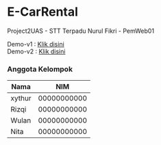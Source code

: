 # E-CarRental
Project2UAS - STT Terpadu Nurul Fikri - PemWeb01

Demo-v1 : <a target="_blank" href="https://kreasi.nurulfikri.ac.id/mfat22090si/Project2UAS/">Klik disini</a><br>
Demo-v2 : <a target="_blank" href="https://kreasi.nurulfikri.ac.id/mfat22090si/E-CarRental-v2/">Klik disini</a>

### Anggota Kelompok
| **Nama** | **NIM** |
|------|-----|
| xythur | 00000000000 |
| Rizqi | 00000000000 |
| Wulan | 00000000000 |
| Nita | 00000000000 |

